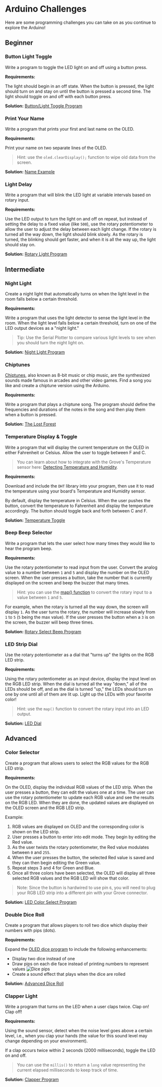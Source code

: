 # Arduino Challenges

Here are some programming challenges you can take on as you continue to explore the Arduino!

## Beginner

### Button Light Toggle

Write a program to toggle the LED light on and off using a button press.

**Requirements:**

The light should begin in an off state. When the button is pressed, the light should turn on and stay on until the button is pressed a second time. The light should toggle on and off with each button press.

**Solution:** [Button/Light Toggle Program](/programs/Button_Sketch_2.ino)

### Print Your Name

Write a program that prints your first and last name on the OLED.

**Requirements:**

Print your name on two separate lines of the OLED.

> Hint: use the `oled.clearDisplay();` function to wipe old data from the screen.

**Solution:** [Name Example](programs/OLED_Name_Sketch.ino)

### Light Delay

Write a program that will blink the LED light at variable intervals based on rotary input.

**Requirements:**

Use the LED output to turn the light on and off on repeat, but instead of setting the delay to a fixed value (like `500`), use the rotary potentiometer to allow the user to adjust the delay between each light change. If the rotary is turned all the way down, the light should blink slowly. As the rotary is turned, the blinking should get faster, and when it is all the way up, the light should stay on.

**Solution:** [Rotary Light Program](programs/Rotary_Light_Sketch.ino)

## Intermediate

### Night Light

Create a night light that automatically turns on when the light level in the room falls below a certain threshold.

**Requirements:**

Write a program that uses the light detector to sense the light level in the room. When the light level falls below a certain threshold, turn on one of the LED output devices as a "night light."

> Tip: Use the Serial Plotter to compare various light levels to see when you should turn the night light on.

**Solution:** [Night Light Program](programs/Night_Light_Sketch.ino)

### Chiptunes

[Chiptunes](https://en.wikipedia.org/wiki/Chiptune), also known as 8-bit music or chip music, are the synthesized sounds made famous in arcades and other video games. Find a song you like and create a chiptune version using the Arduino.

**Requirements:**

Write a program that plays a chiptune song. The program should define the frequencies and durations of the notes in the song and then play them when a button is pressed.

**Solution:** [The Lost Forest](/programs/Buzzer_Sketch_2.ino)

### Temperature Display & Toggle

Write a program that will display the current temperature on the OLED in either Fahrenheit or Celsius.
Allow the user to toggle between F and C.

> You can learn about how to integrate with the Grove's Temperature sensor here: [Detecting Temperature and Humidity](https://wiki.seeedstudio.com/Grove-Beginner-Kit-For-Arduino/#lesson-8-detecting-surrounding-temperature-humidity).

**Requirements:**

Download and include the `DHT` library into your program, then use it to read the temperature using your board's Temperature and Humidity sensor.

By default, display the temperature in Celsius. When the user pushes the button, convert the temperature to Fahrenheit and display the temperature accordingly. The button should toggle back and forth between C and F.

**Solution:** [Temperature Toggle](programs/Temperature_Sketch.ino)

### Beep Beep Selector

Write a program that lets the user select how many times they would like to hear the program beep.

**Requirements:**

Use the rotary potentiometer to read input from the user. Convert the analog value to a number between `1` and `5` and display the number on the OLED screen. When the user presses a button, take the number that is currently displayed on the screen and beep the buzzer that many times.

> Hint: you can use the [map() function](https://www.arduino.cc/reference/en/language/functions/math/map/) to convert the rotary input to a value between `1` and `5`.

For example, when the rotary is turned all the way down, the screen will display `1`. As the user turns the rotary, the number will increase slowly from `1` to `5` (`5` being the max value). If the user presses the button when a `3` is on the screen, the buzzer will beep three times.

**Solution:** [Rotary Select Beep Program](/programs/Rotary_Select_Sketch.ino)

### LED Strip Dial

Use the rotary potentiometer as a dial that "turns up" the lights on the RGB LED strip.

**Requirements:**

Using the rotary potentiometer as an input device, display the input level on the RGB LED strip. When the dial is turned all the way "down," all of the LEDs should be off, and as the dial is turned "up," the LEDs should turn on one by one until all of them are lit up. Light up the LEDs with your favorite color!

> Hint: use the `map()` function to convert the rotary input into an LED output.

**Solution:** [LED Dial](/programs/LED_Dial_Sketch.ino)

## Advanced

### Color Selector

Create a program that allows users to select the RGB values for the RGB LED strip.

**Requirements:**

On the OLED, display the individual RGB values of the LED strip. When the user presses a button, they can edit the values one at a time. The user can use the rotary potentiometer to update each RGB value and see the results on the RGB LED. When they are done, the updated values are displayed on the OLED screen and the RGB LED strip.

Example:

1. RGB values are displayed on OLED and the corresponding color is shown on the LED strip.
2. User presses a button to enter into edit mode. They begin by editing the Red value.
3. As the user twists the rotary potentiometer, the Red value modulates between `0` and `255`.
4. When the user presses the button, the selected Red value is saved and they can then begin editing the Green value.
5. Repeat steps 3 and 4 for Green and Blue.
6. Once all three colors have been selected, the OLED will display all three selected RGB values and the RGB LED will show that color.

> Note: Since the button is hardwired to use pin `6`, you will need to plug your RGB LED strip into a different pin with your Grove connector.

**Solution:** [LED Color Select Program](/programs/Color_Select_Sketch.ino)

### Double Dice Roll

Create a program that allows players to roll two dice which display their numbers with pips (dots).

**Requirements:**

Expand the [OLED dice program](programs/OLED_Dice_Sketch.ino) to include the following enhancements:

- Display two dice instead of one
- Draw pips on each die face instead of printing numbers to represent values
  ![Dice pips](assets/dice-pips.png)
- Create a sound effect that plays when the dice are rolled

**Solution:** [Advanced Dice Roll](/programs/OLED_Dice_Sketch_2.ino)

### Clapper Light

Write a program that turns on the LED when a user claps twice. Clap on! Clap off!

**Requirements:**

Using the sound sensor, detect when the noise level goes above a certain level, i.e., when you clap your hands (the value for this sound level may change depending on your environment).

If a clap occurs twice within 2 seconds (2000 milliseconds), toggle the LED on and off.

> You can use the `millis()` to return a `long` value representing the current elapsed milliseconds to keep track of time.

**Solution:** [Clapper Program](/programs/Clapper_Sketch.ino)
